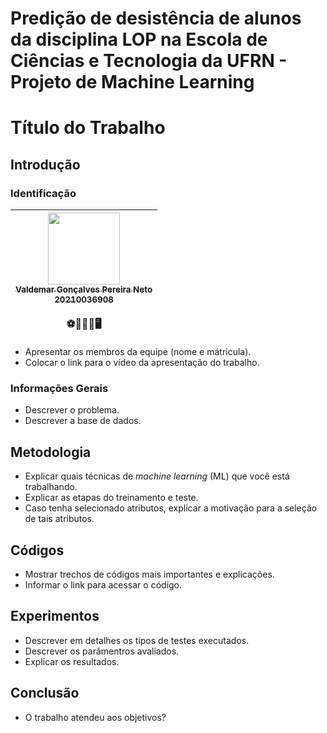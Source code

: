 # Predição de desistência de alunos da disciplina LOP na Escola de Ciências e Tecnologia da UFRN - Projeto de Machine Learning

# Título do Trabalho 

## Introdução

### Identificação 
| [<img src="https://user-images.githubusercontent.com/108936921/231314406-7d757d0e-c097-416c-bb28-6d830ea41d2f.png" width=115><br><sub>Valdemar Gonçalves Pereira Neto<br>20210036908</br></sub>](https://github.com/Valdemar-Neto)<br> ⚽👨‍💻🐧🖥️| 
| :---: | 

* Apresentar os membros da equipe (nome e mátricula). 
* Colocar o link para o vídeo da apresentação do trabalho. 

### Informações Gerais 
* Descrever o problema.  
* Descrever a base de dados.  

## Metodologia 
* Explicar quais técnicas de _machine learning_ (ML) que você está trabalhando. 
* Explicar as etapas do treinamento e teste. 
* Caso tenha selecionado atributos, explicar a motivação para a seleção de tais atributos. 

## Códigos 
* Mostrar trechos de códigos mais importantes e explicações.  
* Informar o link para acessar o código. 

## Experimentos 
* Descrever em detalhes os tipos de testes executados. 
* Descrever os parâmentros avaliados. 
* Explicar os resultados. 

## Conclusão 
* O trabalho atendeu aos objetivos? 
